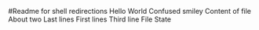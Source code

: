 #Readme for shell redirections
Hello World
Confused smiley
Content of file
About two
Last lines
First lines
Third line
File
State
